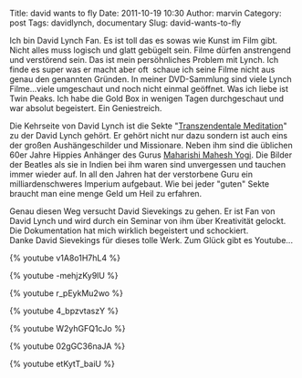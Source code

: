 Title: david wants to fly
Date: 2011-10-19 10:30
Author: marvin
Category: post
Tags: davidlynch, documentary
Slug: david-wants-to-fly

Ich bin David Lynch Fan. Es ist toll das es sowas wie Kunst im Film
gibt. Nicht alles muss logisch und glatt gebügelt sein. Filme dürfen
anstrengend und verstörend sein. Das ist mein persöhnliches Problem mit
Lynch. Ich finde es super was er macht aber oft  schaue ich seine Filme
nicht aus genau den genannten Gründen. In meiner DVD-Sammlung sind viele
Lynch Filme...viele umgeschaut und noch nicht einmal geöffnet. Was ich
liebe ist Twin Peaks. Ich habe die Gold Box in wenigen Tagen
durchgeschaut und war absolut begeistert. Ein Geniestreich.

Die Kehrseite von David Lynch ist die Sekte "[Transzendentale
Meditation](http://de.wikipedia.org/wiki/Transzendentale_Meditation)" zu
der David Lynch gehört. Er gehört nicht nur dazu sondern ist auch eins
der großen Aushängeschilder und Missionare. Neben ihm sind die üblichen
60er Jahre Hippies Anhänger des Gurus [Maharishi Mahesh
Yogi](http://de.wikipedia.org/wiki/Maharishi_Mahesh_Yogi). Die Bilder
der Beatles als sie in Indien bei ihm waren sind unvergessen und tauchen
immer wieder auf. In all den Jahren hat der verstorbene Guru ein
milliardenschweres Imperium aufgebaut. Wie bei jeder "guten" Sekte
braucht man eine menge Geld um Heil zu erfahren.

Genau diesen Weg versucht David Sievekings zu gehen. Er ist Fan von
David Lynch und wird durch ein Seminar von ihm über Kreativität gelockt.
Die Dokumentation hat mich wirklich begeistert und schockiert.
Danke David Sievekings für dieses tolle Werk. Zum Glück gibt es
Youtube...

{% youtube v1A8o1H7hL4 %}

{% youtube -mehjzKy9lU %}

{% youtube r_pEykMu2wo %}

{% youtube 4_bpzvtaszY %}

{% youtube W2yhGFQ1cJo %}

{% youtube 02gGC36naJA %}

{% youtube etKytT_baiU %}

